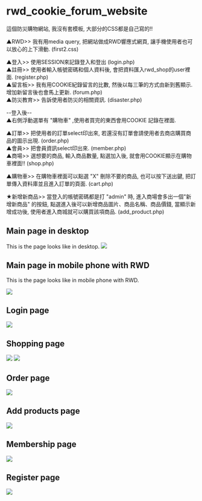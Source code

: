 # rwd_cookie_forum_website
這個防災購物網站, 我沒有套模板, 大部分的CSS都是自己寫的!! 

▲RWD>>		我有用media query, 把網站做成RWD響應式網頁, 讓手機使用者也可以放心的上下滑動. (first2.css)

▲登入>>	使用SESSION來記錄登入和登出 (login.php) <br/>
▲註冊>>	使用者輸入帳號密碼和個人資料後, 會把資料匯入rwd_shop的user裡面. (register.php)<br/>
▲留言板>>	我有用COOKIE紀錄留言的比數, 然後以每三筆的方式由新到舊顯示. 增加新留言後也會馬上更新. (forum.php)<br/>
▲防災教育>>	告訴使用者防災的相關資訊. (disaster.php)<br/>


--登入後--<br/>
▲右側浮動選單有 "購物車" ,使用者買完的東西會用COOKIE 記錄在裡面.<br/>

▲訂單>>	把使用者的訂單select印出來, 若還沒有訂單會請使用者去商店購買商品的圖示出現. (order.php)<br/>
▲會員>>	把會員資訊select印出來.  (member.php)<br/>
▲商場>>	選想要的商品, 輸入商品數量, 點選加入後, 就會用COOKIE顯示在購物車裡面!! (shop.php)<br/>

▲購物車>>	在購物車裡面可以點選 "X" 刪除不要的商品, 也可以按下送出鍵, 把訂單傳入資料庫並且進入訂單的頁面. (cart.php)<br/>


★新增新商品>>	當登入的帳號密碼都是打 "admin" 時, 進入商場會多出一個"新增新商品" 的按鈕, 
		點選進入後可以新增商品圖片、商品名稱、商品價錢, 當顯示新增成功後, 使用者進入商城就可以購買該項商品. (add_product.php)
## Main page in desktop
This is the page looks like in desktop.
![](https://github.com/a1233z/rwd_cookie_forum_website/blob/3667e267a06b63273b71d4633b499168a1a694b5/github_images/0.png)
## Main page in mobile phone with RWD
This is the page looks like in mobile phone with RWD.

![](https://github.com/a1233z/rwd_cookie_forum_website/blob/3667e267a06b63273b71d4633b499168a1a694b5/github_images/7.png)

## Login page
![](https://github.com/a1233z/rwd_cookie_forum_website/blob/3667e267a06b63273b71d4633b499168a1a694b5/github_images/1.png)

## Shopping page
![](https://github.com/a1233z/rwd_cookie_forum_website/blob/master/github_images/2.png)
![](https://github.com/a1233z/rwd_cookie_forum_website/blob/3667e267a06b63273b71d4633b499168a1a694b5/github_images/3.png)

## Order page
![](https://github.com/a1233z/rwd_cookie_forum_website/blob/master/github_images/4.png)

## Add products page
![](https://github.com/a1233z/rwd_cookie_forum_website/blob/master/github_images/5.png)

## Membership page
![](https://github.com/a1233z/rwd_cookie_forum_website/blob/master/github_images/6.png)

## Register page
![](https://github.com/a1233z/rwd_cookie_forum_website/blob/master/github_images/8.png)
